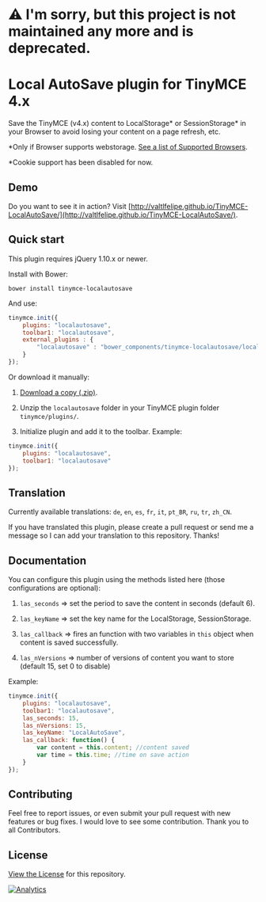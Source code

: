 # ⚠️ I'm sorry, but this project is not maintained any more and is deprecated.

Local AutoSave plugin for TinyMCE 4.x
=============

Save the TinyMCE (v4.x) content to LocalStorage* or SessionStorage* in your Browser to avoid losing your content on a page refresh, etc.

*Only if Browser supports webstorage. [See a list of Supported Browsers](http://caniuse.com/namevalue-storage).

*Cookie support has been disabled for now.

Demo
-----------

Do you want to see it in action? Visit [http://valtlfelipe.github.io/TinyMCE-LocalAutoSave/](http://valtlfelipe.github.io/TinyMCE-LocalAutoSave/).

Quick start
-----------

This plugin requires jQuery 1.10.x or newer.

Install with Bower:
```
bower install tinymce-localautosave
```
And use:
```js
tinymce.init({
	plugins: "localautosave",
	toolbar1: "localautosave",
	external_plugins : {
		"localautosave" : "bower_components/tinymce-localautosave/localautosave/plugin.min.js"
	}
});
```

Or download it manually:

1. [Download a copy (.zip)](https://github.com/valtlfelipe/TinyMCE-LocalAutoSave/releases).

2. Unzip the `localautosave` folder in your TinyMCE plugin folder `tinymce/plugins/`.

3. Initialize plugin and add it to the toolbar. Example:
```js
tinymce.init({
	plugins: "localautosave",
	toolbar1: "localautosave"
});
```

Translation
-----------

Currently available translations: `de`, `en`, `es`, `fr`, `it`, `pt_BR`, `ru`, `tr`, `zh_CN`.

If you have translated this plugin, please create a pull request or send me a message so I can add your translation to this repository. Thanks!

Documentation
-------

You can configure this plugin using the methods listed here (those configurations are optional):

1. `las_seconds` => set the period to save the content in seconds (default 6).

2. `las_keyName` => set the key name for the LocalStorage, SessionStorage.

3. `las_callback` => fires an function with two variables in `this` object when content is saved successfully.

4. `las_nVersions` => number of versions of content you want to store (default 15, set 0 to disable)

Example:
```js
tinymce.init({
	plugins: "localautosave",
	toolbar1: "localautosave",
	las_seconds: 15,
	las_nVersions: 15,
	las_keyName: "LocalAutoSave",
	las_callback: function() {
		var content = this.content; //content saved
		var time = this.time; //time on save action
	}
});
```

## Contributing

Feel free to report issues, or even submit your pull request with new features or bug fixes. I would love to see some contribution.
Thank you to all Contributors.

## License

[View the License](https://github.com/valtlfelipe/TinyMCE-LocalAutoSave/blob/master/LICENSE.md) for this repository.

[![Analytics](https://ga-beacon.appspot.com/UA-10083241-13/TinyMCE-LocalAutoSave/readme?pixel)](https://github.com/igrigorik/ga-beacon)
